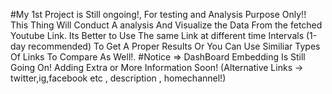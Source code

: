 ﻿#My 1st Project is Still ongoing!, For testing and Analysis Purpose Only!!
This Thing Will Conduct A analysis And Visualize the Data From the fetched Youtube Link. 
Its Better to Use The same Link at different time Intervals (1-day recommended) To Get A Proper Results Or You Can Use Similiar Types Of Links To Compare As Well!.
#Notice => DashBoard Embedding Is Still Going On!
Adding Extra or More Information Soon! (Alternative Links -> twitter,ig,facebook etc , description , homechannel!)
